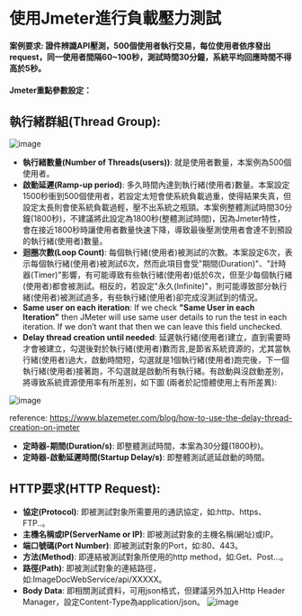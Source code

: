 # 使用Jmeter進行負載壓力測試 
#### 案例要求: 證件辨識API壓測，500個使用者執行交易，每位使用者依序發出request，同一使用者間隔60~100秒，測試時間30分鐘，系統平均回應時間不得高於5秒。

#### Jmeter重點參數設定：
## 執行緒群組(Thread Group):
![image](https://user-images.githubusercontent.com/14270012/84729556-949e2900-afc6-11ea-8f06-8f0a66d7d48e.png)
* **執行緒數量(Number of Threads(users))**: 就是使用者數量，本案例為500個使用者。
* **啟動延遲(Ramp-up period)**: 多久時間內達到執行緒(使用者)數量。本案設定1500秒衝到500個使用者，若設定太短會使系統負載過重，使得結果失真，但設定太長則會使系統負載過輕，壓不出系統之瓶頸。本案例整體測試時間30分鐘(1800秒)，不建議將此設定為1800秒(整體測試時間)，因為Jmeter特性，會在接近1800秒時讓使用者數量快速下降，導致最後壓測使用者會達不到預設的執行緒(使用者)數量。
* **迴圈次數(Loop Count)**: 每個執行緒(使用者)被測試的次數。本案設定6次，表示每個執行緒(使用者)被測試6次，然而此項目會受"期間(Duration)"、"計時器(Timer)"影響，有可能導致有些執行緒(使用者)低於6次，但至少每個執行緒(使用者)都會被測試。相反的，若設定"永久(Infinite)"，則可能導致部分執行緒(使用者)被測試過多，有些執行緒(使用者)卻完成沒測試到的情況。
* **Same user on each iteration**: If we check **"Same User in each Iteration"** then JMeter will use same user details to run the test in each iteration. If we don’t want that then we can leave this field unchecked.
* **Delay thread creation until needed**: 延遲執行緒(使用者)建立，直到需要時才會被建立，勾選後對於執行緒(使用者)數而言,是節省系統資源的，尤其當執行緒(使用者)過大，啟動時間短，勾選就是1個執行緒(使用者)跑完後，下一個執行緒(使用者)接著跑，不勾選就是啟動所有執行緒。有啟動與沒啟動差別，將導致系統資源使用率有所差別，如下圖 (兩者於記憶體使用上有所差異):

![image](https://user-images.githubusercontent.com/14270012/84728278-75ea6300-afc3-11ea-9e21-ae03c193f773.png)

reference: https://www.blazemeter.com/blog/how-to-use-the-delay-thread-creation-on-jmeter

* **定時器-期間(Duration/s)**: 即整體測試時間，本案為30分鐘(1800秒)。
* **定時器-啟動延遲時間(Startup Delay/s)**: 即整體測試遞延啟動的時間。

## HTTP要求(HTTP Request):
* **協定(Protocol)**: 即被測試對象所需要用的通訊協定，如:http、https、FTP..。
* **主機名稱或IP(ServerName or IP)**: 即被測試對象的主機名稱(網址)或IP。
* **端口號碼(Port Number)**: 即被測試對象的Port，如:80、443。
* **方法(Method)**: 即連結被測試對象所使用的http method，如:Get、Post...。
* **路徑(Path)**: 即被測試對象的連結路徑，如:ImageDocWebService/api/XXXXX。
* **Body Data**: 即相關測試資料，可用json格式，但建議另外加入Http Header Manager，設定Content-Type為application/json。
![image](https://user-images.githubusercontent.com/14270012/84738132-ea310080-afdb-11ea-858d-2a2fb029c536.png)
